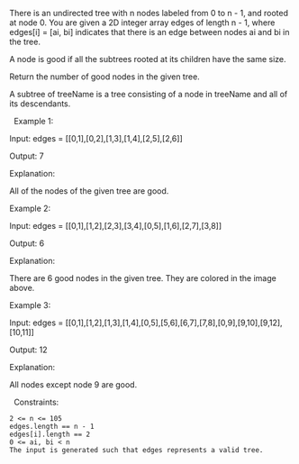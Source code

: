 There is an undirected tree with n nodes labeled from 0 to n - 1, and rooted at node 0. You are given a 2D integer array edges of length n - 1, where edges[i] = [ai, bi] indicates that there is an edge between nodes ai and bi in the tree.

A node is good if all the subtrees rooted at its children have the same size.

Return the number of good nodes in the given tree.

A subtree of treeName is a tree consisting of a node in treeName and all of its descendants.

 
Example 1:


Input: edges = [[0,1],[0,2],[1,3],[1,4],[2,5],[2,6]]

Output: 7

Explanation:

All of the nodes of the given tree are good.


Example 2:


Input: edges = [[0,1],[1,2],[2,3],[3,4],[0,5],[1,6],[2,7],[3,8]]

Output: 6

Explanation:

There are 6 good nodes in the given tree. They are colored in the image above.

Example 3:


Input: edges = [[0,1],[1,2],[1,3],[1,4],[0,5],[5,6],[6,7],[7,8],[0,9],[9,10],[9,12],[10,11]]

Output: 12

Explanation:

All nodes except node 9 are good.



 
Constraints:


	2 <= n <= 105
	edges.length == n - 1
	edges[i].length == 2
	0 <= ai, bi < n
	The input is generated such that edges represents a valid tree.

